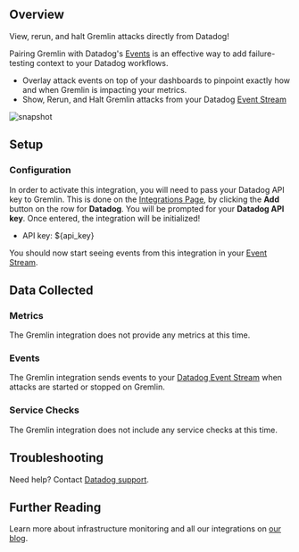 ## Overview

View, rerun, and halt Gremlin attacks directly from Datadog!

Pairing Gremlin with Datadog's [Events][1] is an effective way to add failure-testing context to your Datadog workflows.

* Overlay attack events on top of your dashboards to pinpoint exactly how and when Gremlin is impacting your metrics.
* Show, Rerun, and Halt Gremlin attacks from your Datadog [Event Stream][2]

![snapshot][3]

## Setup

### Configuration

In order to activate this integration, you will need to pass your Datadog API key to Gremlin. This is done on the [Integrations Page][4], by clicking the **Add** button on the row for **Datadog**. You will be prompted for your **Datadog API key**. Once entered, the integration will be initialized!

* API key: <span class="hidden-api-key">${api_key}</span>

You should now start seeing events from this integration in your [Event Stream][2].

## Data Collected

### Metrics

The Gremlin integration does not provide any metrics at this time.

### Events

The Gremlin integration sends events to your [Datadog Event Stream][4] when attacks are started or stopped on Gremlin.

### Service Checks

The Gremlin integration does not include any service checks at this time.

## Troubleshooting

Need help? Contact [Datadog support][5].

## Further Reading

Learn more about infrastructure monitoring and all our integrations on [our blog][6].

[1]: https://docs.datadoghq.com/getting_started/#events
[2]: https://app.datadoghq.com/event/stream
[3]: https://raw.githubusercontent.com/DataDog/integrations-extras/master/gremlin/images/events-overlay.png
[4]: https://app.gremlin.com/settings/integrations
[5]: http://docs.datadoghq.com/help/
[6]: https://www.datadoghq.com/blog/

